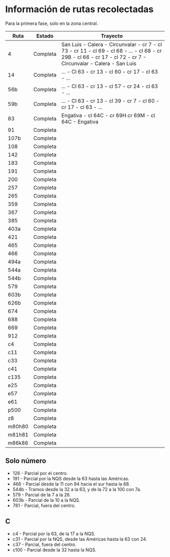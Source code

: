 # Información de rutas recolectadas #

Para la primera fase, solo en la zona central.

| Ruta   | Estado   | Trayecto |
| ------ |----------|----------|
| 4      | Completa | San Luis - Calera - Circunvalar - cr 7 - cl 73 - cr 11 - cl 69 - cl 68 - ... - cl 68 - cr 29B - cl 66 - cr 17 - cl 72 - cr 7 - Circunvalar - Calera - San Luis |
| 14     | Completa | ... - Cl 63 - cr 13 - cl 60 - cr 17 - cl 63 - ... |
| 56b    | Completa | ... - Cl 63 - cr 13 - cl 57 - cr 24 - cl 63 - ... |
| 59b    | Completa | ... - Cl 63 - cr 13 - cl 39 - cr 7 - cl 60 - cr 17 - cl 63 - ... |
| 83     | Completa | Engativa - cl 64C - cr 69H    cr 69M - cl 64C - Engativa |
| 91     | Completa |  |
| 107b   | Completa |  |
| 108    | Completa |  |
| 142    | Completa |  |
| 183    | Completa |  |
| 191    | Completa |  |
| 200    | Completa |  |
| 257    | Completa |  |
| 265    | Completa |  |
| 359    | Completa |  |
| 367    | Completa |  |
| 385    | Completa |  |
| 403a   | Completa |  |
| 421    | Completa |  |
| 465    | Completa |  |
| 466    | Completa |  |
| 494a   | Completa |  |
| 544a   | Completa |  |
| 544b   | Completa |  |
| 579    | Completa |  |
| 603b   | Completa |  |
| 626b   | Completa |  |
| 674    | Completa |  |
| 688    | Completa |  |
| 669    | Completa |  |
| 912    | Completa |  |
| c4     | Completa |  |
| c11    | Completa |  |
| c33    | Completa |  |
| c41    | Completa |  |
| c135   | Completa |  |
| e25    | Completa |  |
| e57    | Completa |  |
| e61    | Completa |  |
| p500   | Completa |  |
| z8     | Completa |  |
| m80h80 | Completa |  |
| m81h81 | Completa |  |
| m86k86 | Completa |  |

## Solo número ##

 * 126 - Parcial por el centro.
 * 191 - Parcial por la NQS desde la 63 hasta las Américas.
 * 466 - Parcial desde la 11 con 94 hacia el sur hasta la 68.
 * 544b - Tramos desde la 32 a la 63, y de la 72 a la 100 con 7a.
 * 579 - Parcial de la 7 a la 26.
 * 603b - Parcial de la 10 a la NQS.
 * 781 - Parcial, fuera del centro.

## C ##

 * c4 - Parcial por la 63, de la 17 a la NQS.
 * c31 - Parcial por la NQS, desde las Américas hasta la 63 con 24.
 * c37 - Parcial, fuera del centro.
 * c100 - Parcial desde la 32 hasta la NQS.
